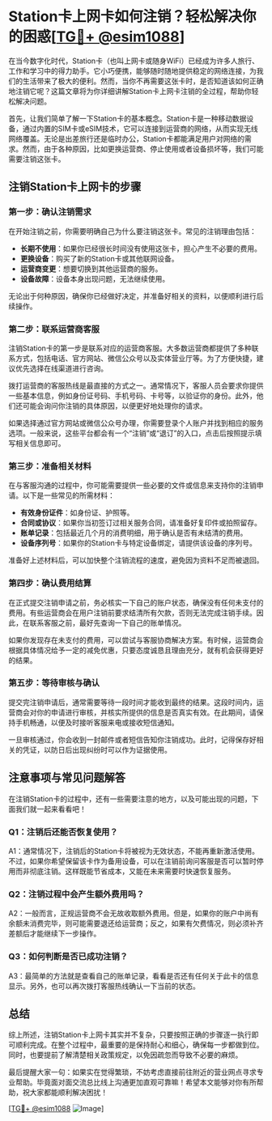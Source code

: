 # Station卡上网卡如何注销？轻松解决你的困惑[[TG💪+ @esim1088](https://t.me/s/esim1088)]

在当今数字化时代，Station卡（也叫上网卡或随身WiFi）已经成为许多人旅行、工作和学习中的得力助手。它小巧便携，能够随时随地提供稳定的网络连接，为我们的生活带来了极大的便利。然而，当你不再需要这张卡时，是否知道该如何正确地注销它呢？这篇文章将为你详细讲解Station卡上网卡注销的全过程，帮助你轻松解决问题。

首先，让我们简单了解一下Station卡的基本概念。Station卡是一种移动数据设备，通过内置的SIM卡或eSIM技术，它可以连接到运营商的网络，从而实现无线网络覆盖。无论是出差旅行还是临时办公，Station卡都能满足用户对网络的需求。然而，由于各种原因，比如更换运营商、停止使用或者设备损坏等，我们可能需要注销这张卡。

## 注销Station卡上网卡的步骤

### 第一步：确认注销需求

在开始注销之前，你需要明确自己为什么要注销这张卡。常见的注销理由包括：

- **长期不使用**：如果你已经很长时间没有使用这张卡，担心产生不必要的费用。
- **更换设备**：购买了新的Station卡或其他联网设备。
- **运营商变更**：想要切换到其他运营商的服务。
- **设备故障**：设备本身出现问题，无法继续使用。

无论出于何种原因，确保你已经做好决定，并准备好相关的资料，以便顺利进行后续操作。

### 第二步：联系运营商客服

注销Station卡的第一步是联系对应的运营商客服。大多数运营商都提供了多种联系方式，包括电话、官方网站、微信公众号以及实体营业厅等。为了方便快捷，建议优先选择在线渠道进行咨询。

拨打运营商的客服热线是最直接的方式之一。通常情况下，客服人员会要求你提供一些基本信息，例如身份证号码、手机号码、卡号等，以验证你的身份。此外，他们还可能会询问你注销的具体原因，以便更好地处理你的请求。

如果选择通过官方网站或微信公众号办理，你需要登录个人账户并找到相应的服务选项。一般来说，这些平台都会有一个“注销”或“退订”的入口，点击后按照提示填写相关信息即可。

### 第三步：准备相关材料

在与客服沟通的过程中，你可能需要提供一些必要的文件或信息来支持你的注销申请。以下是一些常见的所需材料：

- **有效身份证件**：如身份证、护照等。
- **合同或协议**：如果你当初签订过相关服务合同，请准备好复印件或拍照留存。
- **账单记录**：包括最近几个月的消费明细，用于确认是否有未结清的费用。
- **设备序列号**：如果你的Station卡与特定设备绑定，请提供该设备的序列号。

准备好上述材料后，可以加快整个注销流程的速度，避免因为资料不足而被退回。

### 第四步：确认费用结算

在正式提交注销申请之前，务必核实一下自己的账户状态，确保没有任何未支付的费用。有些运营商会在用户注销前要求结清所有欠款，否则无法完成注销手续。因此，在联系客服之前，最好先查询一下自己的账单情况。

如果你发现存在未支付的费用，可以尝试与客服协商解决方案。有时候，运营商会根据具体情况给予一定的减免优惠，只要态度诚恳且理由充分，就有机会获得更好的结果。

### 第五步：等待审核与确认

提交完注销申请后，通常需要等待一段时间才能收到最终的结果。这段时间内，运营商会对你的申请进行审核，并核实所提供的信息是否真实有效。在此期间，请保持手机畅通，以便及时接听客服来电或接收短信通知。

一旦审核通过，你会收到一封邮件或者短信告知你注销成功。此时，记得保存好相关的凭证，以防日后出现纠纷时可以作为证据使用。

## 注意事项与常见问题解答

在注销Station卡的过程中，还有一些需要注意的地方，以及可能出现的问题，下面我们就一起来看看吧！

### Q1：注销后还能否恢复使用？

A1：通常情况下，注销后的Station卡将被视为无效状态，不能再重新激活使用。不过，如果你希望保留该卡作为备用设备，可以在注销前询问客服是否可以暂时停用而非彻底注销。这样既能节省成本，又能在未来需要时快速恢复服务。

### Q2：注销过程中会产生额外费用吗？

A2：一般而言，正规运营商不会无故收取额外费用。但是，如果你的账户中尚有余额未消费完毕，则可能需要退还给运营商；反之，如果有欠费情况，则必须补齐差额后才能继续下一步操作。

### Q3：如何判断是否已成功注销？

A3：最简单的方法就是查看自己的账单记录，看看是否还有任何关于此卡的信息显示。另外，也可以再次拨打客服热线确认一下当前的状态。

## 总结

综上所述，注销Station卡上网卡其实并不复杂，只要按照正确的步骤逐一执行即可顺利完成。在整个过程中，最重要的是保持耐心和细心，确保每一步都做到位。同时，也要提前了解清楚相关政策规定，以免因疏忽而导致不必要的麻烦。

最后提醒大家一句：如果实在觉得繁琐，不妨考虑直接前往附近的营业网点寻求专业帮助。毕竟面对面交流总比线上沟通更加直观可靠嘛！希望本文能够对你有所帮助，祝大家都能顺利解决困扰！

[[TG💪+ @esim1088](https://t.me/s/esim1088) ![Image](https://i.postimg.cc/4NQfJmqS/Snipaste-2025-05-13-00-14-12.png)]